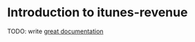 # Introduction to itunes-revenue

TODO: write [great documentation](http://jacobian.org/writing/what-to-write/)
